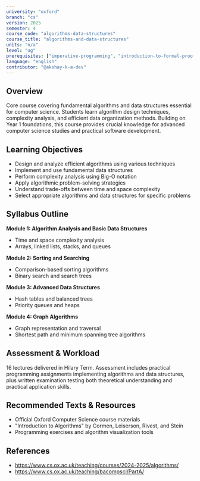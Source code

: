 ```yaml
---
university: "oxford"
branch: "cs"
version: 2025
semester: 4
course_code: "algorithms-data-structures"
course_title: "algorithms-and-data-structures"
units: "n/a"
level: "ug"
prerequisites: ["imperative-programming", "introduction-to-formal-proof"]
language: "english"
contributor: "@akshay-k-a-dev"
---
```


## Overview

Core course covering fundamental algorithms and data structures essential for computer science. Students learn algorithm design techniques, complexity analysis, and efficient data organization methods. Building on Year 1 foundations, this course provides crucial knowledge for advanced computer science studies and practical software development.

## Learning Objectives

- Design and analyze efficient algorithms using various techniques
- Implement and use fundamental data structures
- Perform complexity analysis using Big-O notation
- Apply algorithmic problem-solving strategies
- Understand trade-offs between time and space complexity
- Select appropriate algorithms and data structures for specific problems

## Syllabus Outline

**Module 1: Algorithm Analysis and Basic Data Structures**
- Time and space complexity analysis
- Arrays, linked lists, stacks, and queues

**Module 2: Sorting and Searching**
- Comparison-based sorting algorithms
- Binary search and search trees

**Module 3: Advanced Data Structures**
- Hash tables and balanced trees
- Priority queues and heaps

**Module 4: Graph Algorithms**
- Graph representation and traversal
- Shortest path and minimum spanning tree algorithms

## Assessment & Workload

16 lectures delivered in Hilary Term. Assessment includes practical programming assignments implementing algorithms and data structures, plus written examination testing both theoretical understanding and practical application skills.

## Recommended Texts & Resources

- Official Oxford Computer Science course materials
- "Introduction to Algorithms" by Cormen, Leiserson, Rivest, and Stein
- Programming exercises and algorithm visualization tools

## References

- https://www.cs.ox.ac.uk/teaching/courses/2024-2025/algorithms/
- https://www.cs.ox.ac.uk/teaching/bacompsci/PartA/
